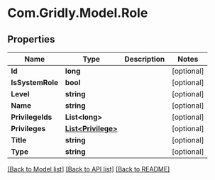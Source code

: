 # Com.Gridly.Model.Role

## Properties

Name | Type | Description | Notes
------------ | ------------- | ------------- | -------------
**Id** | **long** |  | [optional] 
**IsSystemRole** | **bool** |  | [optional] 
**Level** | **string** |  | [optional] 
**Name** | **string** |  | [optional] 
**PrivilegeIds** | **List&lt;long&gt;** |  | [optional] 
**Privileges** | [**List&lt;Privilege&gt;**](Privilege.md) |  | [optional] 
**Title** | **string** |  | [optional] 
**Type** | **string** |  | [optional] 

[[Back to Model list]](../README.md#documentation-for-models) [[Back to API list]](../README.md#documentation-for-api-endpoints) [[Back to README]](../README.md)

